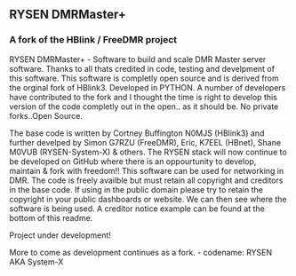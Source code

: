 ## RYSEN DMRMaster+ ##
### A fork of the HBlink / FreeDMR project ###

RYSEN DMRMaster+ - Software to build and scale DMR Master server software. Thanks to all thats credited in code, testing and develpment of this software. This software is completly open source and is derived from the orginal fork of HBlink3. Developed in PYTHON. A number of developers have contributed to the fork and I thought the time is right to develop this version of the code completly out in the open.. as it should be. No private forks..Open Source.

The base code is written by Cortney Buffington N0MJS (HBlink3) and further develped by Simon G7RZU (FreeDMR), Eric, K7EEL (HBnet), Shane M0VUB (RYSEN-System-X) & others. The RYSEN stack will now continue to be developed on GitHub where there is an oppourtunity to develop, maintain & fork with freedom!! This software can be used for networking in DMR. The code is freely availble but must retain all copyright and creditors in the base code. If using in the public domain please try to retain the copyright in your public dashboards or website. We can then see where the software is being used. A creditor notice example can be found at the bottom of this readme.

Project under development!

More to come as development continues as a fork. - codename: RYSEN AKA System-X
